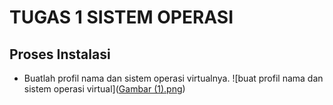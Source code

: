 # TUGAS 1 SISTEM OPERASI
## Proses Instalasi
* Buatlah profil nama dan sistem operasi virtualnya.
![buat profil nama dan sistem operasi virtual]([Gambar (1).png](https://github.com/Hiratsuu/Muhammad-Ikhsan-Revaldi_09011282328060_Tugas-1_Praktikum-SO-/blob/main/Gambar%20(1).png?raw=true))

